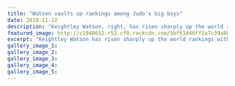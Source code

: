 ```yaml
---
title: "Watson vaults up rankings among Judo's big boys"
date: 2018-11-22
description: "Keightley Watson, right, has risen sharply up the world rankings at the 2018 Perth Oceania Open..."
featured_image: http://c1940652.r52.cf0.rackcdn.com/5bf61446ff2a7c39a8000b63/Keighley-Chron-22-Nov-2018.jpg
excerpt: "Keightley Watson has risen sharply up the world rankings with his bronze in the 100kg+ senior men division at the 2018 Perth Oceania Open at the weekend."
gallery_image_1: 
gallery_image_2: 
gallery_image_3: 
gallery_image_4: 
gallery_image_5: 
---
```

